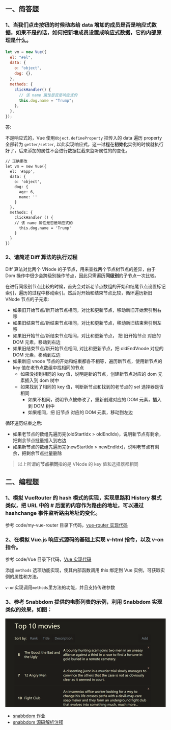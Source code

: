 ## 一、简答题

### 1、当我们点击按钮的时候动态给 data 增加的成员是否是响应式数据，如果不是的话，如何把新增成员设置成响应式数据，它的内部原理是什么。

```js
let vm = new Vue({
  el: "#el",
  data: {
    o: "object",
    dog: {},
  },
  methods: {
    clickHandler() {
      // 该 name 属性是否是响应式的
      this.dog.name = "Trump";
    },
  },
});
```

答:

不是响应式的，Vue 使用`Object.defineProperty` 把传入的 data 遍历 property 全部转为 `getter/setter`, 以此实现响应式，这一过程在**初始化**实例的时候就执行好了，后来添加的属性不会进行数据拦截来监听属性的的变化。

```
// 正确更改
let vm = new Vue({
  el: '#app',
  data: {
    o: 'object',
    dog: {
      age: 6,
      name: ''
    }
  },
  methods: {
    clickHandler () {
    // 该 name 属性是否是响应式的
      this.dog.name = 'Trump'
    }
  }
})
```

### 2、请简述 Diff 算法的执行过程

Diff 算法对比两个 VNode 的子节点，用来查找两个节点树节点的差异，由于 Dom 操作中很少会跨级别操作节点，因此只需遍历**同级别**的子节点一次比较。

在进行同级别节点比较的时候，首先会对新老节点数组的开始和结尾节点设置标记索引，遍历的过程中移动索引。然后对开始和结束节点比较，循环遍历新旧 VNode 节点的子元素:

- 如果旧开始节点/新开始节点相同，对比和更新节点，移动新旧开始索引到右移
- 如果旧结束节点/新结束节点相同，对比和更新节点，移动新旧结束索引到左移
- 如果旧开始节点/新结束节点相同，对比和更新节点， 把 旧开始节点 对应的 DOM 元素，移动到右边
- 如果旧结束节点/新开始节点相同, 对比和更新节点，把 oldEndVnode 对应的 DOM 元素，移动到左边
- 如果新旧 vnode 节点的开始和结束都各不相等，遍历新节点，使用新节点的 key 值在老节点数组中找相同的节点
  - 如果没找到相同的 key 值，说明是新的节点，创建新节点对应的 dom 元素插入到 dom 树中
  - 如果找到了相同的 key 值，判断新节点和找到的老节点的 sel 选择器是否相同
    - 如果不相同，说明节点被修改了，重新创建对应的 DOM 元素，插入到 DOM 树中
    - 如果相同，把 旧节点 对应的 DOM 元素，移动到左边

循环遍历结束之后:

- 如果老节点的数组先遍历完(oldStartIdx > oldEndIdx)，说明新节点有剩余，把剩余节点批量插入到右边
- 如果新节点的数组先遍历完(newStartIdx > newEndIdx)，说明老节点有剩余，把剩余节点批量删除

> 以上所谓的**节点相同**指的是 VNode 的 key 值和选择器都相同

## 二、编程题

### 1、模拟 VueRouter 的 hash 模式的实现，实现思路和 History 模式类似，把 URL 中的 # 后面的内容作为路由的地址，可以通过 hashchange 事件监听路由地址的变化。

参考 code/my-vue-router 目录下代码，[vue-router 实现代码](https://github.com/licop/What_is_FE/blob/master/examples/vue-router/06-my-vue-router/src/vuerouter/index.js)

### 2、在模拟 Vue.js 响应式源码的基础上实现 v-html 指令，以及 v-on 指令。

参考 code/Vue 目录下代码，[Vue 实现代码](https://github.com/licop/lagou-task/tree/master/part3/fed-e-task-03-01/code/Vue)

添加 `methods` 选项功能实现，使其内部函数调用 this 绑定到 Vue 实例，可获取实例的属性和方法。

`v-on`实现调用`methods`里方法的功能，并且支持传递参数

### 3、参考 Snabbdom 提供的电影列表的示例，利用 Snabbdom 实现类似的效果，如图：

<img src="images/Ciqc1F7zUZ-AWP5NAAN0Z_t_hDY449.png" alt="Ciqc1F7zUZ-AWP5NAAN0Z_t_hDY449" style="zoom:50%;" />

- [snabbdom 作业](https://github.com/licop/lagou-task/tree/master/part3/fed-e-task-03-01/code/snabbdom-learn)
- [snabbdom 源码解析注释](https://github.com/licop/lagou-task/blob/master/part3/fed-e-task-03-01/code/snabbdom-learn/snabbdom/src/package/init.ts)
